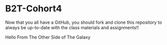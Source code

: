 # B2T-Cohort4
Now that you all have a GitHub, you should fork and clone this repository to always be up-to-date with the class materials and assignments!!

Hello From The Other Side of The Galaxy